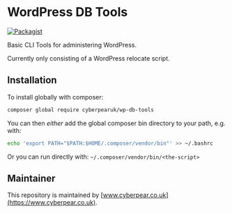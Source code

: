 # WordPress DB Tools

[![Packagist](https://img.shields.io/packagist/v/cyberpearuk/wp-db-tools.svg)](https://packagist.org/packages/cyberpearuk/wp-db-tools)

Basic CLI Tools for administering WordPress.

Currently only consisting of a WordPress relocate script.

## Installation

To install globally with composer:
```bash
composer global require cyberpearuk/wp-db-tools
```

You can then *either* add the global composer bin directory to your path, e.g. with:
```bash
echo 'export PATH="$PATH:$HOME/.composer/vendor/bin"' >> ~/.bashrc
```
Or you can run directly with:
`~/.composer/vendor/bin/<the-script>`

## Maintainer

This repository is maintained by [www.cyberpear.co.uk](https://www.cyberpear.co.uk).